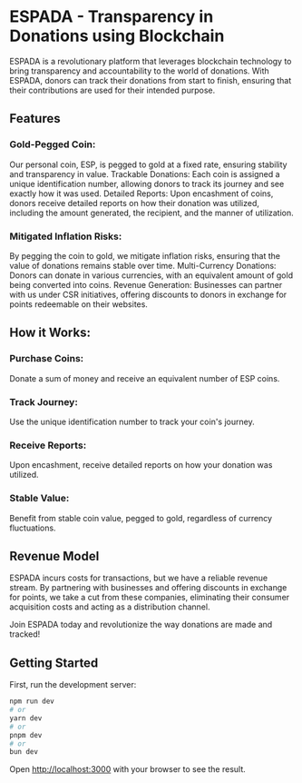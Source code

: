# ESPADA - Transparency in Donations using Blockchain

ESPADA is a revolutionary platform that leverages blockchain technology to bring transparency and accountability to the world of donations. With ESPADA, donors can track their donations from start to finish, ensuring that their contributions are used for their intended purpose.

## Features
### Gold-Pegged Coin:
Our personal coin, ESP, is pegged to gold at a fixed rate, ensuring stability and transparency in value.
Trackable Donations: Each coin is assigned a unique identification number, allowing donors to track its journey and see exactly how it was used.
Detailed Reports: Upon encashment of coins, donors receive detailed reports on how their donation was utilized, including the amount generated, the recipient, and the manner of utilization.
### Mitigated Inflation Risks: 
By pegging the coin to gold, we mitigate inflation risks, ensuring that the value of donations remains stable over time.
Multi-Currency Donations: Donors can donate in various currencies, with an equivalent amount of gold being converted into coins.
Revenue Generation: Businesses can partner with us under CSR initiatives, offering discounts to donors in exchange for points redeemable on their websites.
## How it Works:
### Purchase Coins: 
Donate a sum of money and receive an equivalent number of ESP coins.
### Track Journey:
Use the unique identification number to track your coin's journey.
### Receive Reports:
Upon encashment, receive detailed reports on how your donation was utilized.
### Stable Value: 
Benefit from stable coin value, pegged to gold, regardless of currency fluctuations.
## Revenue Model
ESPADA incurs costs for transactions, but we have a reliable revenue stream. By partnering with businesses and offering discounts in exchange for points, we take a cut from these companies, eliminating their consumer acquisition costs and acting as a distribution channel.

Join ESPADA today and revolutionize the way donations are made and tracked!
## Getting Started

First, run the development server:

```bash
npm run dev
# or
yarn dev
# or
pnpm dev
# or
bun dev
```

Open [http://localhost:3000](http://localhost:3000) with your browser to see the result.

